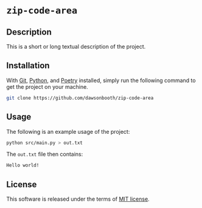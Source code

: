 # `zip-code-area`


## Description

This is a short or long textual description of the project.

## Installation

With [Git](https://git-scm.com/downloads), [Python](https://www.python.org/downloads/), and [Poetry](https://python-poetry.org/docs/) installed, simply run the following command to get the project on your machine.

```bash
git clone https://github.com/dawsonbooth/zip-code-area
```

## Usage

The following is an example usage of the project:

```bash
python src/main.py > out.txt
```
The `out.txt` file then contains:

```txt
Hello world!
```

## License

This software is released under the terms of [MIT license](LICENSE).
